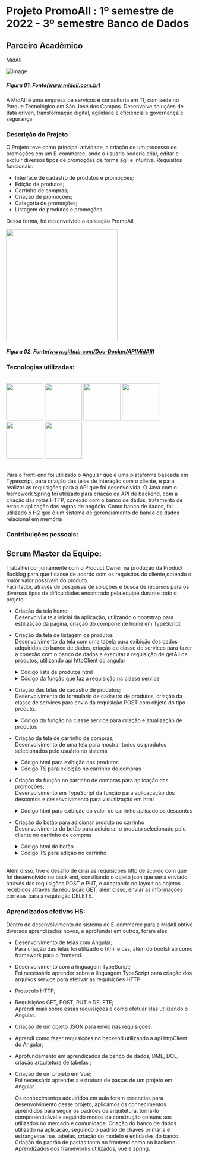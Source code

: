 # Projeto PromoAll : 1º semestre de 2022 - 3º semestre Banco de Dados
 
 
 ## Parceiro Acadêmico
MidAll</br>

![image](https://static.wixstatic.com/media/456d95_d8bfdcb4942b46c69950e9616742df4e~mv2.png/v1/fill/w_312,h_248,al_c,q_85,usm_0.66_1.00_0.01,enc_auto/Logo%20MidAll.png)
##### *Figura 01. Fonte(www.midall.com.br)*

A MidAll é uma empresa de serviços e consultoria em TI, com sede no Parque Tecnológico em São José dos Campos. Desenvolve soluções de data driven, transformação digital, agilidade e eficiência e governança e segurança.


### Descrição do Projeto

O Projeto teve como principal atividade, a criação de um processo de promoções em um E-commerce, onde o usuario poderia criar, editar e excluir diversos tipos de promoções de forma ágil e intuitiva. 
Requisitos funcionais:
* Interface de cadastro de produtos e promoções;
* Edição de produtos;
* Carrinho de compras;
* Criação de promoções;
* Categoria de promoções;
* Listagem de produtos e promoções.


Dessa forma, foi desenvolvido a aplicação PromoAll

<img src ="https://github.com/Doc-Docker/APIMidAll/blob/main/Images/logo2promoall.png" width="300" height="300"/>

##### *Figura 02. Fonte(www.github.com/Doc-Docker/APIMidAll)*

### Tecnologias utilizadas:

<div style="display: inline_block"><br> 
 <img src="https://cdn.jsdelivr.net/gh/devicons/devicon/icons/java/java-original-wordmark.svg" width="100" height="100" />
 <img src="https://cdn.jsdelivr.net/gh/devicons/devicon/icons/microsoftsqlserver/microsoftsqlserver-plain-wordmark.svg"  width="100" height="100" />
 <img src="https://cdn.jsdelivr.net/gh/devicons/devicon/icons/spring/spring-original-wordmark.svg" width="100" height="100" />
 <img src="https://cdn.jsdelivr.net/gh/devicons/devicon/icons/angularjs/angularjs-original-wordmark.svg" width="100" height="100"  />
 <img src="https://cdn.jsdelivr.net/gh/devicons/devicon/icons/css3/css3-original-wordmark.svg" width="100" height="100" />
 <img src="https://cdn.jsdelivr.net/gh/devicons/devicon/icons/bootstrap/bootstrap-original-wordmark.svg" width="100" height="100" />
</div>

</br>

Para o front-end foi utilizado o Angular que é uma plataforma baseada em Typescript, para criação das telas de interação com o cliente, e para realizar as requisições para a API que foi desenvolvida. O Java com o framework Spring foi utilizado para criação da API de backend, com a criação das rotas HTTP, conexão com o banco de dados, tratamento de erros e aplicação das regras de negócio. Como banco de dados, foi utilizado o H2 que é um sistema de gerenciamento de banco de dados relacional em memória
         
         
### Contribuições pessoais:

## Scrum Master  da Equipe:
   Trabalhei conjuntamente com o Product Owner na produção da Product Backlog para que ficasse de acordo com os requisitos do cliente,obtendo o maior valor possíveln do produto.</br>
   Facilitador, através de pesquisas de soluções e busca de recursos para os diversos tipos de dificuldades encontrado pela equipé durante todo o projeto.</br>
    
   
* Criação da tela home: </br>
   Desenvolvi a tela inicial da aplicação, utilizando o bootstrap para estilização da página, criação do componente home em TypeScript 
* Criação da tela de listagem de produtos</br>
   Desenvolvimento da tela com uma tabela para exibição dos dados adquiridos do banco de dados, criação da classe de services para fazer a conexão com o banco de dados e executar a requisição de getAll de produtos, utilizando api httpClient do angular
  
   <details>
     <summary>Código lista de produtos html</summary>
     
        <table class="table table-condensed table-hover">
                <thead>
                    <tr>
                        <th>ID</th>
                        <th>Name</th>
                        <th>Price</th>
                        <th>Description</th>
                        <th></th>
                        <th></th>
                        <th></th>
                    </tr>
                </thead>
                <tbody>
                    <tr *ngFor="let product of products">
                        <td>{{ product.id }}</td>
                        <td>{{ product.name }}</td>
                        <td>{{ product.price }}</td>
                        <td>{{ product.description }}</td>

                        <td>
                            <select class="form-control" type="number" [(ngModel)]="product.quantidade">
                                <option [value]="n" *ngFor="let n of lista" >
                                  <p>{{n}}</p>
                                </option>
                            </select>
                        </td>

                        <td>

                            <button class="btn btn-primary" routerLink="/products-form/{{ product.id }}">
                                <i class="fa fa-edit"></i>
                            </button>

                           

                        </td>

                        <td>
                            <button  class="btn btn-success" (click)="addProduct(product)" >
                                <i class="fa fa-plus"></i>
                            </button>
                        </td>

                        <td>
                            <button  class="btn btn-danger" (click)="preDelete(product)"
                                    data-toggle="modal" data-target="#deleteModal" >
                                <i class="fa fa-trash"></i>
                            </button>
                        </td>
                
                    </tr>
                </tbody>
            </table> 
    </details>
    <details >
     <summary>Código da função que faz a requisição na classe service</summary>
     
          ngOnInit(): void {
             this.service
               .getProducts()
               .subscribe( res => this.products = res )
           }
     
    
            
     </details>
   


* Criação das telas de cadastro de produtos; </br>
   Desenvolvimento do formulário de cadastro de produtos, criação da classe de services para envio da requisição POST com objeto do tipo produto.
   
   <details>
      <summary>Código da função na classe service para criação e atualização de produtos </summary>
      
          onSubmit(){

           if(this.id){
             this.service.update(this.id, this.product)
             .subscribe( res => {
               this.success = true;
               this.errors = null;
             }
             )
           }
           else{

             this.service
               .insert(this.product)
               .subscribe( res =>{
                 this.success = true;
                 this.errors = null;

               }, errorRes =>{
                 this.success = false;
                 this.errors = errorRes.error.errors

               }

               )
           }


         }
   </details>
   
* Criação da tela de carrinho de compras;</br>
   Desenvolvimento de uma tela para mostrar todos os produtos selecionados pelo usuário no sistema
   <details>
      <summary>Código html para exibição dos produtos </summary>
      
          <table class="table table-condensed table-hover">
                <thead>
                    <tr>
                        <th>Name</th>
                        <th>Price</th>
                        <th>Quantity</th>
                        <th>Discount</th>
                        <th></th>
                    </tr>
                </thead>
                <tbody>
                    <tr *ngFor="let p of products">
                        <td>{{ p.name }}</td>
                        <td>{{ p.price }}</td>
                        <td>{{ p.quantidade}}</td>
                        <td>-{{ p.discount }}</td>

                        <td>
                            <button  class="btn btn-warning" (click)="deleteProduct(p)">
                                <i class="fa fa-trash"></i>
                                Delete
                            </button>
                        </td>


                    </tr>
                </tbody>
                
            </table>
   </details>
   
   
   <details>
      <summary>Código TS para exibição no carrinho de compras </summary>
      
          ngOnInit(): void {
            this.products = [];
            this.finalPrice = 0;
            this.product;
            this.discount;
            this.categoria=0;
            this.noDiscount = 0;
            this.lista = [];
            this.teste = [];
            Cart.products.forEach(element => {
              this.product = element;
              this.id  = element.id;
              this.quantidade = element.quantidade;
              this.categoria =  element.id;
              this.products.push(element);

                this.total = this.noDiscount += (element.price  * element.quantidade);

                this.service.getDiscount(this.id, this.quantidade, this.total, this.categoria).subscribe(
                    response =>
                    { const product : Product = new Product();
                      this.discount = response;
                      this.product.discount = this.discount
                      this.finalPrice = this.finalPrice += (element.price * element.quantidade)-(this.discount)
                      console.log("teste", this.categoria)
                    errorResponse => console.log(errorResponse)
                })
            });

          }

   </details>
   
   
   
* Criação da função no carrinho de compras para aplicação das promoções; </br>
    Desenvolvimento em TypeScript da função para aplicaçação dos descontos e desenvolvimento para visualização em html
    <details>
      <summary>Código html para exibição do valor do carrinho aplicado os descontos  </summary>
      
            <tr>
                    <th>Total Price:</th>
                    <th>{{ finalPrice }}</th>
                    <th></th>
                    <th></th>
                   </tr>
                   <tr>
                     <th>Price Without Discount:</th>
                     <th>{{ noDiscount }}</th>
                     <th></th>
                     <th></th>
             </tr>
   </details>
   
* Criação do botão para adicionar produto no carrinho </br>
    Desenvolvimento do botão para adicionar o produto selecionado pelo cliente no carrinho de compras
    <details>
      <summary>Código html do botão  </summary>
      
           <button  class="btn btn-success" (click)="addProduct(product)" >
              <i class="fa fa-plus"></i>
           </button>
   </details>
   
   <details>
      <summary>Código TS para adição no carrinho  </summary>
      
           addProduct(product : Product){

             if(product.quantidade != null){ 
               Cart.products.push(product);
             }

             this.ngOnInit();
           }
   </details>
   
   
   


</br>
Além disso, tive o desafio de criar as requisições http de acordo com que foi desenvolvido no back end, consiliando o objeto json que seria enviado através das requisições POST e PUT, e adaptando no layout os objetos recebidos através da requisição GET, além disso, enviar as informações corretas para a requisição DELETE.

### Aprendizados efetivos HS:

  Dentro do desenvolvimento do sistema de E-commerce para a MidAll obtive diversos aprendizados novos, e aprofundei em outros, foram eles:
  
* Desenvolvimento de telas com Angular; </br>
   Para criação das telas foi utilizado o html e css, além do bootstrap como framework para o frontend. 
* Desenvolvimento com a linguagem TypeScript; </br>
   Foi necessário aprender sobre a linguagem TypeScript para criação dos arquivos service para efetivar as requisições HTTP
* Protocolo HTTP;
* Requisições GET, POST, PUT e DELETE; </br>
   Aprendi mais sobre essas requisições e como efetuar elas utilizando o Angular.
* Criação de um objeto JSON para envio nas requisições;
* Aprendi como fazer requisições no backend utilizando a api httpClient do Angular;
* Aprofundamento em aprendizados de banco de dados, DML, DQL, criação arquitetura de tabelas ;   
* Criação de um projeto em Vue; </br>
   Foi necessário aprender a estrutura de pastas de um projeto em Angular.</br>
   

  Os conhecimentos adquiridos em aula foram essencias para desenvolvimento desse projeto, aplicamos os conhecimentos aprendidos para seguir os padrões de arquitetura, torná-lo componentizável e seguindo modos de construção comuns aos utilizados no mercado e comunidade. Criação do banco de dados utilizado na aplicação, seguindo o padrão de chaves primaria e estrangeiras nas tabelas, criação do modelo e entidades do banco. Criação do padrão de pastas tanto no frontend como no backend. Aprendizados dos frameworks utilizados, vue e spring.
  
  
